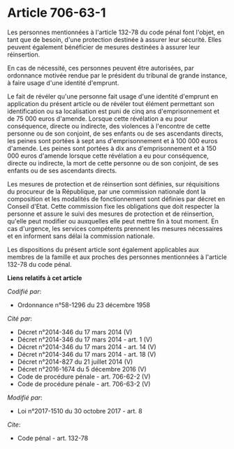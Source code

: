 # Article 706-63-1

Les personnes mentionnées à l'article 132-78 du code pénal font l'objet, en tant que de besoin, d'une protection destinée à
assurer leur sécurité. Elles peuvent également bénéficier de mesures destinées à assurer leur réinsertion. 

En cas de nécessité, ces personnes peuvent être autorisées, par ordonnance motivée rendue par le président du tribunal de
grande instance, à faire usage d'une identité d'emprunt. 

Le fait de révéler qu'une personne fait usage d'une identité d'emprunt en application du présent article ou de révéler tout
élément permettant son identification ou sa localisation est puni de cinq ans d'emprisonnement et de 75 000 euros d'amende.
Lorsque cette révélation a eu pour conséquence, directe ou indirecte, des violences à l'encontre de cette personne ou de son
conjoint, de ses enfants ou de ses ascendants directs, les peines sont portées à sept ans d'emprisonnement et à 100 000 euros
d'amende. Les peines sont portées à dix ans d'emprisonnement et à 150 000 euros d'amende lorsque cette révélation a eu pour
conséquence, directe ou indirecte, la mort de cette personne ou de son conjoint, de ses enfants ou de ses ascendants
directs. 

Les mesures de protection et de réinsertion sont définies, sur réquisitions du procureur de la République, par une commission
nationale dont la composition et les modalités de fonctionnement sont définies par décret en Conseil d'Etat. Cette commission
fixe les obligations que doit respecter la personne et assure le suivi des mesures de protection et de réinsertion, qu'elle
peut modifier ou auxquelles elle peut mettre fin à tout moment. En cas d'urgence, les services compétents prennent les
mesures nécessaires et en informent sans délai la commission nationale. 

Les dispositions du présent article sont également applicables aux membres de la famille et aux proches des personnes
mentionnées à l'article 132-78 du code pénal.

**Liens relatifs à cet article**

_Codifié par_:

  - Ordonnance n°58-1296 du 23 décembre 1958

_Cité par_:

  - Décret n°2014-346 du 17 mars 2014 (V)
  - Décret n°2014-346 du 17 mars 2014 - art. 1 (V)
  - Décret n°2014-346 du 17 mars 2014 - art. 14 (V)
  - Décret n°2014-346 du 17 mars 2014 - art. 18 (V)
  - Décret n°2014-827 du 21 juillet 2014 (V)
  - Décret n°2016-1674 du 5 décembre 2016 (V)
  - Code de procédure pénale - art. 706-62-2 (V)
  - Code de procédure pénale - art. 706-63-2 (V)

_Modifié par_:

  - Loi n°2017-1510 du 30 octobre 2017 - art. 8

_Cite_:

  - Code pénal - art. 132-78
